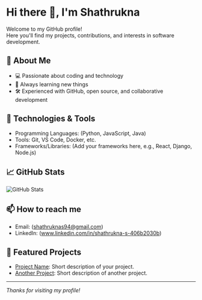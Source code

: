 # Hi there 👋, I'm Shathrukna

Welcome to my GitHub profile!  
Here you'll find my projects, contributions, and interests in software development.

## 🚀 About Me

- 💻 Passionate about coding and technology
- 🌱 Always learning new things
- 🛠️ Experienced with GitHub, open source, and collaborative development

## 🧰 Technologies & Tools
- Programming Languages: (Python, JavaScript, Java)
- Tools: Git, VS Code, Docker, etc.
- Frameworks/Libraries: (Add your frameworks here, e.g., React, Django, Node.js)

## 📈 GitHub Stats

![GitHub Stats](https://github-readme-stats.vercel.app/api?username=Shathrukna&show_icons=true&hide_title=true&count_private=true&theme=github_dark)

## 📫 How to reach me

- Email: (shathruknas94@gmail.com)
- LinkedIn: (www.linkedin.com/in/shathrukna-s-406b2030b)

## 🔗 Featured Projects

- [Project Name](https://github.com/Shathrukna/project-name): Short description of your project.
- [Another Project](https://github.com/Shathrukna/another-project): Short description of another project.

---

_Thanks for visiting my profile!_

